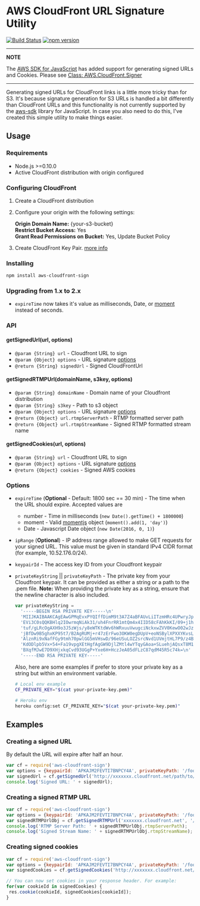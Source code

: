 AWS CloudFront URL Signature Utility  
===================
[![Build Status](https://travis-ci.org/jasonsims/aws-cloudfront-sign.svg?branch=master)](https://travis-ci.org/jasonsims/aws-cloudfront-sign)
[![npm version](https://badge.fury.io/js/aws-cloudfront-sign.svg)](http://badge.fury.io/js/aws-cloudfront-sign)

---

**NOTE**

The [AWS SDK for JavaScript](https://docs.aws.amazon.com/en_pv/sdk-for-javascript/v2/developer-guide/welcome.html) has added support for generating signed URLs and Cookies.  Please see [Class: AWS.CloudFront.Signer](https://docs.aws.amazon.com/AWSJavaScriptSDK/latest/AWS/CloudFront/Signer.html)

---

Generating signed URLs for CloudFront links is a little more tricky than for S3. It's because signature generation for S3 URLs is handled a bit differently than CloudFront URLs and this functionality is not currently supported by the [aws-sdk](https://github.com/aws/aws-sdk-js) library for JavaScript. In case you also need to do this, I've created this simple utility to make things easier.

## Usage
### Requirements
* Node.js >=0.10.0
* Active CloudFront distribution with origin configured

### Configuring CloudFront
1. Create a CloudFront distribution
2. Configure your origin with the following settings:

   **Origin Domain Name:** {your-s3-bucket}  
   **Restrict Bucket Access:** Yes  
   **Grant Read Permissions on Bucket:** Yes, Update Bucket Policy  
3. Create CloudFront Key Pair. [more info][cf_keypair_docs]

### Installing
```sh
npm install aws-cloudfront-sign
```

### Upgrading from 1.x to 2.x
* `expireTime` now takes it's value as milliseconds, Date, or
 [moment][moment_docs] instead of seconds.

### API
#### getSignedUrl(url, options)
* `@param {String} url` - Cloudfront URL to sign
* `@param {Object} options` - URL signature [options](#options)
* `@return {String} signedUrl` - Signed CloudFrontUrl

#### getSignedRTMPUrl(domainName, s3key, options)
* `@param {String} domainName` - Domain name of your Cloudfront distribution
* `@param {String} s3key` - Path to s3 object
* `@param {Object} options` - URL signature [options](#options)
* `@return {Object} url.rtmpServerPath` - RTMP formatted server path
* `@return {Object} url.rtmpStreamName` - Signed RTMP formatted stream name

#### getSignedCookies(url, options)
* `@param {String} url` - Cloudfront URL to sign
* `@param {Object} options` - URL signature [options](#options)
* `@return {Object} cookies` - Signed AWS cookies

### Options
* `expireTime` (**Optional** - Default: 1800 sec == 30 min) - The time when the URL should expire. Accepted values are
   * number - Time in milliseconds (`new Date().getTime() + 1800000`)
   * moment - Valid [momentjs][moment_docs] object (`moment().add(1, 'day')`)
   * Date - Javascript Date object (`new Date(2016, 0, 1)`)
* `ipRange` (**Optional**) - IP address range allowed to make GET requests
  for your signed URL. This value must be given in standard IPv4 CIDR format
  (for example, 10.52.176.0/24).
* `keypairId` - The access key ID from your Cloudfront keypair
* `privateKeyString` || `privateKeyPath` - The private key from your Cloudfront
   keypair. It can be provided as either a string or a path to the .pem file.
  **Note:** When providing the private key as a string, ensure that the newline
  character is also included.

  ```js
  var privateKeyString =
    '-----BEGIN RSA PRIVATE KEY-----\n'
    'MIIJKAIBAAKCAgEAwGPMqEvxPYQIffDimM9t3A7Z4aBFAUvLiITzmHRc4UPwryJp\n'
    'EVi3C0sQQKBHlq2IOwrmqNiAk31/uh4FnrRR1mtQm4x4IID58cFAhKkKI/09+j1h\n'
    'tuf/gLRcOgAXH9o3J5zWjs/y8eWTKtdWv6hWRxuuVwugciNckxwZVV0KewO02wJz\n'
    'jBfDw9B5ghxKP95t7/B2AgRUMj+r47zErFwo3OKW0egDUpV+eoNSBylXPXXYKvsL\n'
    'AlznRi9xNafFGy9tmh70pwlGG5mVHswD/96eUSuLOZ2srcNvd1UVmjtHL7P9/z4B\n'
    'KdODlpb5Vx+54+Fa19vpgXEtHgfAgGW9DjlZMtl4wYTqyGAoa+SLuehjAQsxT8M1\n'
    'BXqfMJwE7D9XHjxkqCvd93UGgP+Yxe6H+HczJeA05dFLzC87qdM45R5c74k=\n'
    '-----END RSA PRIVATE KEY-----'
  ```
  Also, here are some examples if prefer to store your private key as a string
  but within an environment variable.
  ```sh
  # Local env example
  CF_PRIVATE_KEY="$(cat your-private-key.pem)"

  # Heroku env
  heroku config:set CF_PRIVATE_KEY="$(cat your-private-key.pem)"  
  ```

## Examples
### Creating a signed URL
By default the URL will expire after half an hour.
```js
var cf = require('aws-cloudfront-sign')
var options = {keypairId: 'APKAJM2FEVTI7BNPCY4A', privateKeyPath: '/foo/bar'}
var signedUrl = cf.getSignedUrl('http://xxxxxxx.cloudfront.net/path/to/s3/object', options);
console.log('Signed URL: ' + signedUrl);
```

### Creating a signed RTMP URL
```js
var cf = require('aws-cloudfront-sign')
var options = {keypairId: 'APKAJM2FEVTI7BNPCY4A', privateKeyPath: '/foo/bar'}
var signedRTMPUrlObj = cf.getSignedRTMPUrl('xxxxxxx.cloudfront.net', '/path/to/s3/object', options);
console.log('RTMP Server Path: ' + signedRTMPUrlObj.rtmpServerPath);
console.log('Signed Stream Name: ' + signedRTMPUrlObj.rtmpStreamName);
```

### Creating signed cookies
```js
var cf = require('aws-cloudfront-sign')
var options = {keypairId: 'APKAJM2FEVTI7BNPCY4A', privateKeyPath: '/foo/bar'}
var signedCookies = cf.getSignedCookies('http://xxxxxxx.cloudfront.net/*', options);

// You can now set cookies in your response header. For example:
for(var cookieId in signedCookies) {
 res.cookie(cookieId, signedCookies[cookieId]);
}
```

[moment_docs]: http://momentjs.com/docs
[cf_keypair_docs]: http://docs.aws.amazon.com/AmazonCloudFront/latest/DeveloperGuide/private-content-trusted-signers.html#private-content-creating-cloudfront-key-pairs

